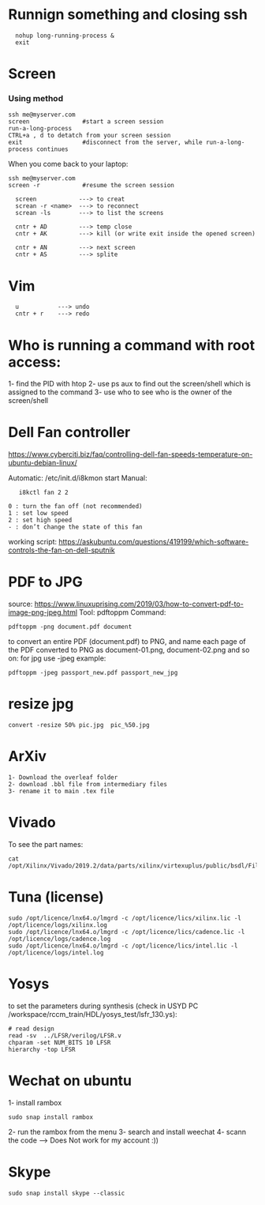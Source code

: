 # Runnign something and closing ssh
```
  nohup long-running-process &
  exit
```
# Screen
  
### Using method  
```
ssh me@myserver.com
screen               #start a screen session
run-a-long-process
CTRL+a , d to detatch from your screen session
exit                 #disconnect from the server, while run-a-long-process continues
```
When you come back to your laptop:
```
ssh me@myserver.com
screen -r            #resume the screen session
```

```
  screen            ---> to creat 
  screan -r <name>  ---> to reconnect
  screan -ls        ---> to list the screens
  
  cntr + AD         ---> temp close
  cntr + AK         ---> kill (or write exit inside the opened screen)
  
  cntr + AN         ---> next screen
  cntr + AS         ---> splite
  ```
  
# Vim
```
  u           ---> undo
  cntr + r    ---> redo
```
# Who is running a command with root access:
1- find the PID with htop
2- use ps aux to find out the screen/shell which is assigned to the command
3- use who to see who is the owner of the screen/shell


# Dell Fan controller
https://www.cyberciti.biz/faq/controlling-dell-fan-speeds-temperature-on-ubuntu-debian-linux/

Automatic:
  /etc/init.d/i8kmon start
Manual:
```
   i8kctl fan 2 2 
```

``` 
0 : turn the fan off (not recommended)
1 : set low speed
2 : set high speed
- : don’t change the state of this fan
```
working script:
https://askubuntu.com/questions/419199/which-software-controls-the-fan-on-dell-sputnik


# PDF to JPG
source: https://www.linuxuprising.com/2019/03/how-to-convert-pdf-to-image-png-jpeg.html
Tool: pdftoppm
Command:
```
pdftoppm -png document.pdf document
```
to convert an entire PDF (document.pdf) to PNG, and name each page of the PDF converted to PNG as document-01.png, document-02.png and so on:
for jpg use -jpeg
example:
```
pdftoppm -jpeg passport_new.pdf passport_new_jpg
```


# resize jpg
```
convert -resize 50% pic.jpg  pic_%50.jpg
```

# ArXiv

    1- Download the overleaf folder
    2- download .bbl file from intermediary files
    3- rename it to main .tex file


# Vivado 
To see the part names:
```
cat  /opt/Xilinx/Vivado/2019.2/data/parts/xilinx/virtexuplus/public/bsdl/FileMap.txt
```

# Tuna (license)
```
sudo /opt/licence/lnx64.o/lmgrd -c /opt/licence/lics/xilinx.lic -l /opt/licence/logs/xilinx.log
sudo /opt/licence/lnx64.o/lmgrd -c /opt/licence/lics/cadence.lic -l /opt/licence/logs/cadence.log
sudo /opt/licence/lnx64.o/lmgrd -c /opt/licence/lics/intel.lic -l /opt/licence/logs/intel.log 
```

# Yosys

to set the parameters during synthesis (check in USYD PC   /workspace/rccm_train/HDL/yosys_test/lsfr_130.ys):

```
# read design
read -sv  ../LFSR/verilog/LFSR.v 
chparam -set NUM_BITS 10 LFSR
hierarchy -top LFSR
```


# Wechat on ubuntu

1- install rambox
```
sudo snap install rambox
```
2- run the rambox from the menu
3- search and install weechat
4- scann the code --> Does Not work for my account :))

# Skype
```
sudo snap install skype --classic
```

